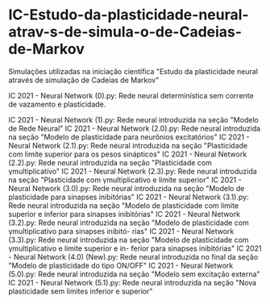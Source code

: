 # IC-Estudo-da-plasticidade-neural-atrav-s-de-simula-o-de-Cadeias-de-Markov
Simulações utilizadas na iniciação científica "Estudo da plasticidade neural através de simulação de Cadeias de Markov"

IC 2021 - Neural Network (0).py: Rede neural determinística sem corrente de vazamento e plasticidade.


IC 2021 - Neural Network (1).py: Rede neural introduzida na seção "Modelo de Rede Neural"
IC 2021 - Neural Network (2.0).py: Rede neural introduzida na seção "Modelo de plasticidade para neurônios excitatórios"
IC 2021 - Neural Network (2.1).py: Rede neural introduzida na seção "Plasticidade com limite superior para os pesos sinápticos"
IC 2021 - Neural Network (2.2).py: Rede neural introduzida na seção "Plasticidade com γmultiplicativo"
IC 2021 - Neural Network (2.3).py: Rede neural introduzida na seção "Plasticidade com γmultiplicativo e limite superior"
IC 2021 - Neural Network (3.0).py: Rede neural introduzida na seção "Modelo de plasticidade para sinapses inibitórias"
IC 2021 - Neural Network (3.1).py: Rede neural introduzida na seção "Modelo de plasticidade com limite superior e inferior para sinapses
inibitórias" 
IC 2021 - Neural Network (3.2).py: Rede neural introduzida na seção "Modelo de plasticidade com γmultiplicativo para sinapses inibitó-
rias"
IC 2021 - Neural Network (3.3).py: Rede neural introduzida na seção "Modelo de plasticidade com γmultiplicativo e limite superior e in-
ferior para sinapses inibitórias"
IC 2021 - Neural Network (4.0) (New).py: Rede neural introduzida no final da seção "Modelo de plasticidade do tipo ON/OFF"
IC 2021 - Neural Network (5.0).py: Rede neural introduzida na seção "Modelo sem excitação externa"
IC 2021 - Neural Network (5.1).py: Rede neural introduzida na seção "Nova plasticidade sem limites inferior e superior"
